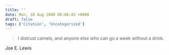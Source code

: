 ```yaml
---
title: ''
date: Mon, 18 Aug 2008 08:06:43 +0000
draft: false
tags: ['Citation', 'Uncategorized']
---
```


> I distrust camels, and anyone else who can go a week without a drink.

Joe E. Lewis